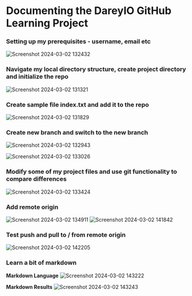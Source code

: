 # Documenting the DareyIO GitHub Learning Project

### Setting up my prerequisites - username, email etc
![Screenshot 2024-03-02 132432](https://github.com/NeeYeeAdeyinka/DevopsLearning/assets/161120875/9da93e54-f76b-46c0-8018-7dcd662a6034)

### Navigate my local directory structure, create project directory and initialize the repo
![Screenshot 2024-03-02 131321](https://github.com/NeeYeeAdeyinka/DevopsLearning/assets/161120875/b8bd54c8-02e1-47eb-96c9-994788e6e4bf)

### Create sample file index.txt and add it to the repo
![Screenshot 2024-03-02 131829](https://github.com/NeeYeeAdeyinka/DevopsLearning/assets/161120875/550f02c8-b106-4359-a105-7dca1ce062c5)

### Create new branch and switch to the new branch
![Screenshot 2024-03-02 132943](https://github.com/NeeYeeAdeyinka/DevopsLearning/assets/161120875/1398382a-1508-40bd-85f4-71ff00ec7f91)

![Screenshot 2024-03-02 133026](https://github.com/NeeYeeAdeyinka/DevopsLearning/assets/161120875/64a7b5de-80ea-4c0b-bc20-ed91dcc736d9)

### Modify some of my project files and use git functionality to compare differences
![Screenshot 2024-03-02 133424](https://github.com/NeeYeeAdeyinka/DevopsLearning/assets/161120875/b20059bd-57c0-43f7-af9a-dbc604b1988f)

### Add remote origin
![Screenshot 2024-03-02 134911](https://github.com/NeeYeeAdeyinka/DevopsLearning/assets/161120875/33abc374-91d9-40f6-91a5-3549965ea42a)
![Screenshot 2024-03-02 141842](https://github.com/NeeYeeAdeyinka/DevopsLearning/assets/161120875/13c70efe-0fbe-4999-be23-453a238f7a34)

### Test push and pull to / from remote origin
![Screenshot 2024-03-02 142205](https://github.com/NeeYeeAdeyinka/DevopsLearning/assets/161120875/8973be3f-5208-4860-b7b3-b53433ec39fb)

### Learn a bit of markdown
**Markdown Language**
![Screenshot 2024-03-02 143222](https://github.com/NeeYeeAdeyinka/DevopsLearning/assets/161120875/6f0e2fac-c02e-45a3-9b5c-bb916c8f45e6)

**Markdown Results**
![Screenshot 2024-03-02 143243](https://github.com/NeeYeeAdeyinka/DevopsLearning/assets/161120875/de611973-4e93-4785-94d9-482958436fdb)









